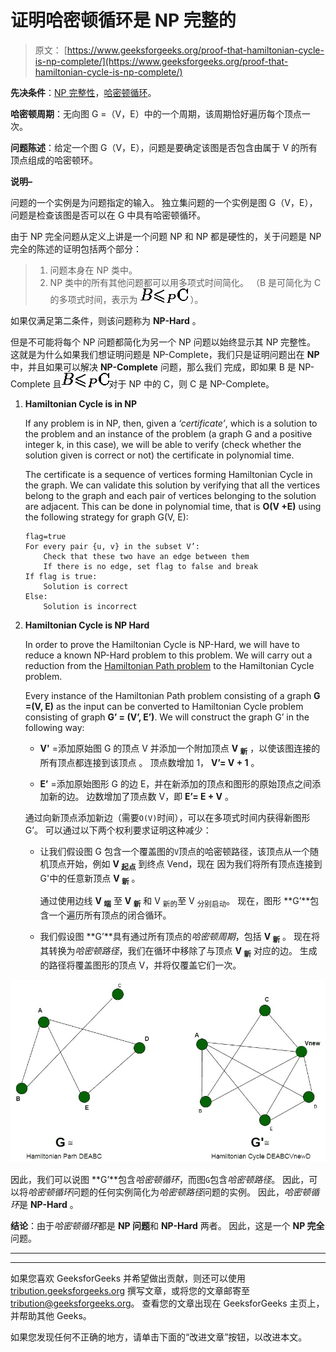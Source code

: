 # 证明哈密顿循环是 NP 完整的

> 原文： [https://www.geeksforgeeks.org/proof-that-hamiltonian-cycle-is-np-complete/](https://www.geeksforgeeks.org/proof-that-hamiltonian-cycle-is-np-complete/)

**先决条件**：[NP 完整性](https://www.geeksforgeeks.org/np-completeness-set-1/)，[哈密顿循环](https://www.geeksforgeeks.org/hamiltonian-cycle-backtracking-6/)。

**哈密顿周期**：无向图 G =（V，E）中的一个周期，该周期恰好遍历每个顶点一次。

**问题陈述**：给定一个图 G（V，E），问题是要确定该图是否包含由属于 V 的所有顶点组成的哈密顿环。

**说明–**

问题的一个实例是为问题指定的输入。 独立集问题的一个实例是图 G（V，E），问题是检查该图是否可以在 G 中具有哈密顿循环。

由于 NP 完全问题从定义上讲是一个问题 NP 和 NP 都是硬性的，关于问题是 NP 完全的陈述的证明包括两个部分：

> 1.  问题本身在 NP 类中。
> 2.  NP 类中的所有其他问题都可以用多项式时间简化。
>     （B 是可简化为 C 的多项式时间，表示为 ![B$\leqslant_P$C](img/704e99eabfa939687e3f42fed6bce836.png "Rendered by QuickLaTeX.com") ）。

如果仅满足第二条件，则该问题称为 **NP-Hard** 。

但是不可能将每个 NP 问题都简化为另一个 NP 问题以始终显示其 NP 完整性。 这就是为什么如果我们想证明问题是 NP-Complete，我们只是证明问题出在 **NP** 中，并且如果可以解决 **NP-Complete** 问题，那么我们 完成，即如果 B 是 NP-Complete 且![B$\leqslant_P$C](img/704e99eabfa939687e3f42fed6bce836.png "Rendered by QuickLaTeX.com")对于 NP 中的 C，则 C 是 NP-Complete。

1.  **Hamiltonian Cycle is in NP**

    If any problem is in NP, then, given a *‘certificate’*, which is a solution to the problem and an instance of the problem (a graph G and a positive integer k, in this case), we will be able to verify (check whether the solution given is correct or not) the certificate in polynomial time.

    The certificate is a sequence of vertices forming Hamiltonian Cycle in the graph. We can validate this solution by verifying that all the vertices belong to the graph and each pair of vertices belonging to the solution are adjacent. This can be done in polynomial time, that is **O(V +E)** using the following strategy for graph G(V, E):

    ```
    flag=true
    For every pair {u, v} in the subset V’:
        Check that these two have an edge between them
        If there is no edge, set flag to false and break
    If flag is true:
        Solution is correct
    Else:
        Solution is incorrect

    ```

2.  **Hamiltonian Cycle is NP Hard**

    In order to prove the Hamiltonian Cycle is NP-Hard, we will have to reduce a known NP-Hard problem to this problem. We will carry out a reduction from the [Hamiltonian Path problem](https://www.geeksforgeeks.org/proof-hamiltonian-path-np-complete/) to the Hamiltonian Cycle problem.

    Every instance of the Hamiltonian Path problem consisting of a graph **G =(V, E)** as the input can be converted to Hamiltonian Cycle problem consisting of graph **G’ = (V’, E’)**. We will construct the graph G’ in the following way:

    *   **V'** =添加原始图 G 的顶点 V 并添加一个附加顶点 **V <sub>新</sub>** ，以使该图连接的所有顶点都连接到该顶点 。 顶点数增加 1， **V’= V + 1** 。

    *   **E’** =添加原始图形 G 的边 E，并在新添加的顶点和图形的原始顶点之间添加新的边。 边数增加了顶点数 V，即 **E’= E + V** 。

    通过向新顶点添加新边（需要`O(V)`时间），可以在多项式时间内获得新图形 G’。 可以通过以下两个权利要求证明这种减少：

    *   让我们假设图 G 包含一个覆盖图的`V`顶点的哈密顿路径，该顶点从一个随机顶点开始，例如 **V <sub>起点</sub>** 到终点 Vend，现在 因为我们将所有顶点连接到 G'中的任意新顶点 **V <sub>新</sub>** 。

        通过使用边线 **V <sub>端</sub>** 至 **V <sub>新</sub>** 和 V <sub>新的</sub>至 V <sub>分别启动</sub>。 现在，图形 **G’**包含一个遍历所有顶点的闭合循环。

    *   我们假设图 **G’**具有通过所有顶点的*哈密顿周期*，包括 **V <sub>新</sub>** 。 现在将其转换为*哈密顿路径*，我们在循环中移除了与顶点 **V <sub>新</sub>** 对应的边。 生成的路径将覆盖图形的顶点 V，并将仅覆盖它们一次。

![](img/d9b00fa90d6075f95e8f88f1c7cab58a.png)

因此，我们可以说图 **G’**包含*哈密顿循环*，而图`G`包含*哈密顿路径*。 因此，可以将*哈密顿循环*问题的任何实例简化为*哈密顿路径*问题的实例。 因此，*哈密顿循环*是 **NP-Hard** 。

**结论**：由于*哈密顿循环*都是 **NP 问题**和 **NP-Hard** 两者。 因此，这是一个 **NP 完全**问题。



* * *

* * *

如果您喜欢 GeeksforGeeks 并希望做出贡献，则还可以使用 [tribution.geeksforgeeks.org](https://contribute.geeksforgeeks.org/) 撰写文章，或将您的文章邮寄至 tribution@geeksforgeeks.org。 查看您的文章出现在 GeeksforGeeks 主页上，并帮助其他 Geeks。

如果您发现任何不正确的地方，请单击下面的“改进文章”按钮，以改进本文。